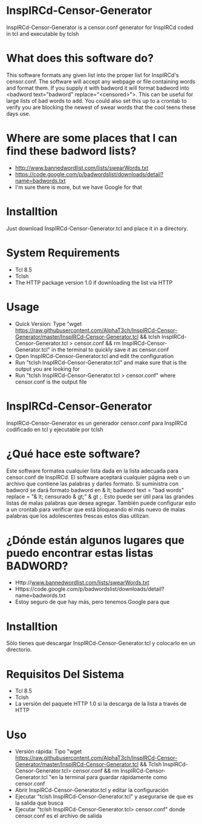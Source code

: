 # InspIRCd-Censor-Generator
InspIRCd-Censor-Generator is a censor.conf generator for InspIRCd coded in tcl and executable by tclsh

# What does this software do?
This software formats any given list into the proper list for InspIRCd's censor.conf. The software will accept any webpage or file containing words and format them. If you supply it with badword it will format badword into &lt;badword text="badword" replace="&lt;censored&gt;"&gt;. This can be useful for large lists of bad words to add. You could also set this up to a crontab to verify you are blocking the newest of swear words that the cool teens these days use.

# Where are some places that I can find these badword lists?
- http://www.bannedwordlist.com/lists/swearWords.txt
- https://code.google.com/p/badwordslist/downloads/detail?name=badwords.txt
- I'm sure there is more, but we have Google for that

# Installtion
Just download InspIRCd-Censor-Generator.tcl and place it in a directory.

# System Requirements
- Tcl 8.5
- Tclsh
- The HTTP package version 1.0 if downloading the list via HTTP

# Usage
- Quick Version: Type "wget https://raw.githubusercontent.com/AlphaT3ch/InspIRCd-Censor-Generator/master/InspIRCd-Censor-Generator.tcl && tclsh InspIRCd-Censor-Generator.tcl > censor.conf && rm InspIRCd-Censor-Generator.tcl" in the terminal to quickly save it as censor.conf
- Open InspIRCd-Censor-Generator.tcl and edit the configuration
- Run "tclsh InspIRCd-Censor-Generator.tcl" and make sure that is the output you are looking for
- Run "tclsh InspIRCd-Censor-Generator.tcl > censor.conf" where censor.conf is the output file

# InspIRCd-Censor-Generator
InspIRCd-Censor-Generator es un generador censor.conf para InspIRCd codificado en tcl y ejecutable por tclsh

# ¿Qué hace este software?
Este software formatea cualquier lista dada en la lista adecuada para censor.conf de InspIRCd. El software aceptará cualquier página web o un archivo que contiene las palabras y darles formato. Si suministra con badword se dará formato badword en & lt; badword text = "bad words" replace = "& lt; censurado & gt;" & gt ;. Esto puede ser útil para las grandes listas de malas palabras que desea agregar. También puede configurar esto a un crontab para verificar que está bloqueando el más nuevo de malas palabras que los adolescentes frescas estos días utilizan.

# ¿Dónde están algunos lugares que puedo encontrar estas listas BADWORD?
- Http://www.bannedwordlist.com/lists/swearWords.txt
- Https://code.google.com/p/badwordslist/downloads/detail?name=badwords.txt
- Estoy seguro de que hay más, pero tenemos Google para que

# Installtion
Sólo tienes que descargar InspIRCd-Censor-Generator.tcl y colocarlo en un directorio.

# Requisitos Del Sistema
- Tcl 8.5
- Tclsh
- La versión del paquete HTTP 1.0 si la descarga de la lista a través de HTTP

# Uso
- Versión rápida: Tipo "wget https://raw.githubusercontent.com/AlphaT3ch/InspIRCd-Censor-Generator/master/InspIRCd-Censor-Generator.tcl && Tclsh InspIRCd-Censor-Generator.tcl> censor.conf && rm InspIRCd-Censor-Generator.tcl "en la terminal para guardar rápidamente como censor.conf
- Abrir InspIRCd-Censor-Generator.tcl y editar la configuración
- Ejecutar "tclsh InspIRCd-Censor-Generator.tcl" y asegurarse de que es la salida que busca
- Ejecutar "tclsh InspIRCd-Censor-Generator.tcl> censor.conf" donde censor.conf es el archivo de salida
